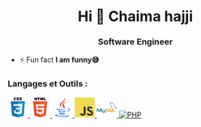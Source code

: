 
<h1 align="center">Hi 👋  Chaima hajji </h1>
<h3 align="center"> Software Engineer </h3>



- ⚡ Fun fact **I am funny😅**


<h3 align="left">Langages et Outils :</h3>
<p align="left">
    <a href="https://www.w3schools.com/css/" target="_blank" rel="noreferrer">
        <img src="https://raw.githubusercontent.com/devicons/devicon/master/icons/css3/css3-original-wordmark.svg" alt="CSS3" width="40" height="40"/>
    </a>
    <a href="https://www.w3.org/html/" target="_blank" rel="noreferrer">
        <img src="https://raw.githubusercontent.com/devicons/devicon/master/icons/html5/html5-original-wordmark.svg" alt="HTML5" width="40" height="40"/>
    </a>
    <a href="https://www.java.com" target="_blank" rel="noreferrer">
        <img src="https://raw.githubusercontent.com/devicons/devicon/master/icons/java/java-original.svg" alt="Java" width="40" height="40"/>
    </a>
    <a href="https://developer.mozilla.org/en-US/docs/Web/JavaScript" target="_blank" rel="noreferrer">
        <img src="https://raw.githubusercontent.com/devicons/devicon/master/icons/javascript/javascript-original.svg" alt="JavaScript" width="40" height="40"/>
    </a>
    <a href="https://www.mathworks.com/" target="_blank" rel="noreferrer">
        <img src="https://raw.githubusercontent.com/devicons/devicon/master/icons/mysql/mysql-original-wordmark.svg" alt="MySQL" width="40" height="40"/>
    </a>
      <a href="" target="_blank" rel="noreferrer">
        <img src="https://www.google.com/url?sa=i&url=https%3A%2F%2Fopenclassrooms.com%2Ffr%2Fcourses%2F918836-concevez-votre-site-web-avec-php-et-mysql%2F4237646-decouvrez-le-fonctionnement-dun-site-ecrit-en-php&psig=AOvVaw2uEv8wgiKqMaOzJCi4ERo-&ust=1702807301723000&source=images&cd=vfe&opi=89978449&ved=0CBEQjRxqFwoTCIiy_dTZk4MDFQAAAAAdAAAAABAD" alt="PHP" width="40" height="40"/>
    </a>
    
</p>
